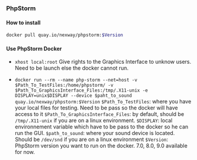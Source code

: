 ### PhpStorm

#### How to install

```bash
docker pull quay.io/nexway/phpstorm:$Version
```

#### Use PhpStorm Docker 

- `xhost local:root`
Give rights to the Graphics Interface to unknow users. Need to be launch else the docker cannot run.

- `docker run --rm --name php-storm --net=host -v $Path_To_TestFiles:/home/phpstorm/ -v $Path_To_GraphicsInterface_Files:/tmp/.X11-unix -e DISPLAY=unix$DISPLAY --device $paht_to_sound quay.io/nexway/phpstorm:$Version`
`$Path_To_TestFiles`: where you have your local files for testing. Need to be pass so the docker will have access to it
`$Path_To_GraphicsInterface_Files`: by default, should be `/tmp/.X11-unix` if you are on a linux environment. 
`$DISPLAY`: local environnement variable which have to be pass to the docker so he can run the GUI.
`$path_to_sound`: where your sound device is located. Should be `/dev/snd` if you are on a linux environment
`$Version`: PhpStorm version you want to run on the docker. 7.0, 8.0, 9.0 available for now.

